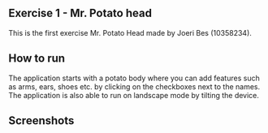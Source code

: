 
## Exercise 1 - Mr. Potato head

This is the first exercise Mr. Potato Head made by Joeri Bes (10358234).

## How to run

The application starts with a potato body where you can add features such as arms, ears, shoes etc. by clicking on the checkboxes next to the names. The application is also able to run on landscape mode by tilting the device. 

## Screenshots

